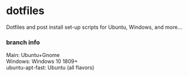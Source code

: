 <h1/>dotfiles</h1>
Dotfiles and post install set-up scripts for Ubuntu, Windows, and more...

<h3/>branch info</h3>
Main:             Ubuntu+Gnome <br>
Windows:          Windows 10 1809+ <br>
ubuntu-apt-fast:  Ubuntu (all flavors) <br>
